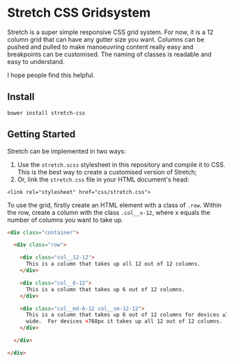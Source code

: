 # Stretch CSS Gridsystem

Stretch is a super simple responsive CSS grid system. For now, it is a 12 column grid that can have any gutter size you want. Columns can be pushed and pulled to make manoeuvring content really easy and breakpoints can be customised. The naming of classes is readable and easy to understand.

I hope people find this helpful.

## Install

```bower install stretch-css```

## Getting Started

Stretch can be implemented in two ways:

1.  Use the `stretch.scss` stylesheet in this repository and compile it to CSS.  This is the best way to create a customised version of Stretch;
2.  Or, link the `stretch.css` file in your HTML document's head:

```<link rel="stylesheet" href="css/stretch.css">```

To use the grid, firstly create an HTML element with a class of ```.row```.  Within the row, create a column with the class ```.col__x-12```, where x equals the number of columns you want to take up.

```html
<div class="container">

  <div class="row">

    <div class="col__12-12">
      This is a column that takes up all 12 out of 12 columns.
    </div>

    <div class="col__6-12">
      This is a column that takes up 6 out of 12 columns.
    </div>

    <div class="col__md-6-12 col__sm-12-12">
      This is a column that takes up 6 out of 12 columns for devices ≥768px
      wide.  For devices <768px it takes up all 12 out of 12 columns.
    </div>

  </div>

</div>
```
